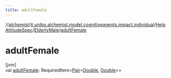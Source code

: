 ```yaml
---
title: adultFemale
---
```

//[alchemist](../../../../index.html)/[it.unibo.alchemist.model.cognitiveagents.impact.individual](../../index.html)/[HelpAttitudeSpec](../index.html)/[ElderlyMale](index.html)/[adultFemale](adult-female.html)



# adultFemale



[jvm]\
val [adultFemale](adult-female.html): RequiredItem<[Pair](https://kotlinlang.org/api/latest/jvm/stdlib/kotlin/-pair/index.html)<[Double](https://kotlinlang.org/api/latest/jvm/stdlib/kotlin/-double/index.html), [Double](https://kotlinlang.org/api/latest/jvm/stdlib/kotlin/-double/index.html)>>




